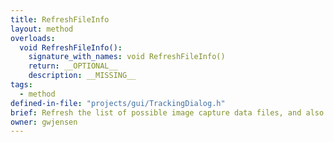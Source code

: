 ```yaml
---
title: RefreshFileInfo
layout: method
overloads:
  void RefreshFileInfo():
    signature_with_names: void RefreshFileInfo()
    return: __OPTIONAL__
    description: __MISSING__
tags:
  - method
defined-in-file: "projects/gui/TrackingDialog.h"
brief: Refresh the list of possible image capture data files, and also refresh the data from the calibration file. This is used in the case that the TrackingDialog persists overtime and isn't created new everytime it is called.
owner: gwjensen
---
```


